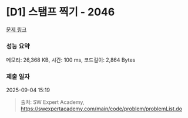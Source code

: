 # [D1] 스탬프 찍기 - 2046 

[문제 링크](https://swexpertacademy.com/main/code/problem/problemDetail.do?contestProbId=AV5QKdT6AyYDFAUq) 

### 성능 요약

메모리: 26,368 KB, 시간: 100 ms, 코드길이: 2,864 Bytes

### 제출 일자

2025-09-04 15:19



> 출처: SW Expert Academy, https://swexpertacademy.com/main/code/problem/problemList.do
